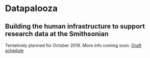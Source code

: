 # Datapalooza
## Building the human infrastructure to support research data at the Smithsonian
Tentatively planned for October 2019. More info coming soon.
[Draft schedule](https://github.com/digitkeri/datapalooza/schedule.md)
